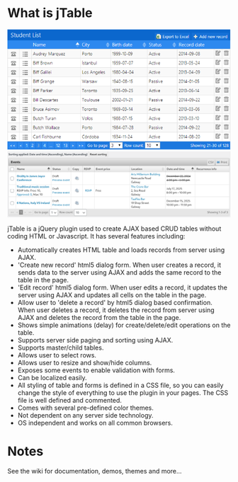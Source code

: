 What is jTable
======

[![A screenshot of jTable](https://raw.githubusercontent.com/liedekef/jtable/master/screenshot.png)](https://github.com/liedekef/jtable/)
[![Other screenshot, used in Events Made Easy](https://raw.githubusercontent.com/liedekef/jtable/master/screenshot2.png)](https://github.com/liedekef/jtable/)

jTable is a jQuery plugin used to create AJAX based CRUD tables without coding HTML or Javascript. It has several features including:

* Automatically creates HTML table and loads records from server using AJAX.
* 'Create new record' html5 dialog form. When user creates a record, it sends data to the server using AJAX and adds the same record to the table in the page.
* 'Edit record' html5 dialog form. When user edits a record, it updates the server using AJAX and updates all cells on the table in the page.
* Allow user to 'delete a record' by html5 dialog based confirmation. When user deletes a record, it deletes the record from server using AJAX and deletes the record from the table in the page.
* Shows simple animations (delay) for create/delete/edit operations on the table.
* Supports server side paging and sorting using AJAX.
* Supports master/child tables.
* Allows user to select rows.
* Allows user to resize and show/hide columns.
* Exposes some events to enable validation with forms.
* Can be localized easily.
* All styling of table and forms is defined in a CSS file, so you can easily change the style of everything to use the plugin in your pages. The CSS file is well defined and commented.
* Comes with several pre-defined color themes.
* Not dependent on any server side technology.
* OS independent and works on all common browsers.

Notes
======
See the wiki for documentation, demos, themes and more...
